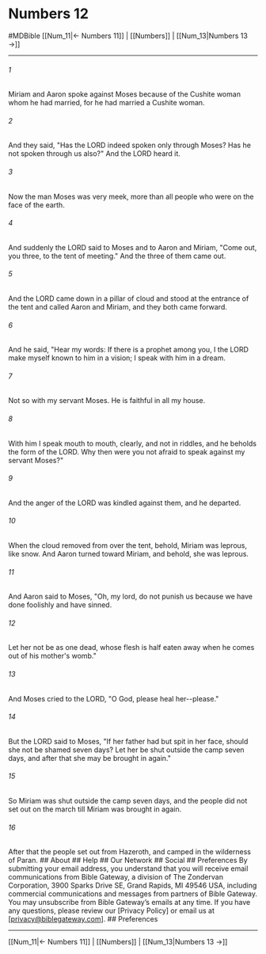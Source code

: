 # Numbers 12
#MDBible
[[Num_11|← Numbers 11]] | [[Numbers]] | [[Num_13|Numbers 13 →]]

***






###### 1 


Miriam and Aaron spoke against Moses because of the Cushite woman whom he had married, for he had married a Cushite woman. 





###### 2 


And they said, "Has the LORD indeed spoken only through Moses? Has he not spoken through us also?" And the LORD heard it. 





###### 3 


Now the man Moses was very meek, more than all people who were on the face of the earth. 





###### 4 


And suddenly the LORD said to Moses and to Aaron and Miriam, "Come out, you three, to the tent of meeting." And the three of them came out. 





###### 5 


And the LORD came down in a pillar of cloud and stood at the entrance of the tent and called Aaron and Miriam, and they both came forward. 





###### 6 


And he said, "Hear my words: If there is a prophet among you, I the LORD make myself known to him in a vision; I speak with him in a dream. 





###### 7 


Not so with my servant Moses. He is faithful in all my house. 





###### 8 


With him I speak mouth to mouth, clearly, and not in riddles, and he beholds the form of the LORD. Why then were you not afraid to speak against my servant Moses?" 





###### 9 


And the anger of the LORD was kindled against them, and he departed. 





###### 10 


When the cloud removed from over the tent, behold, Miriam was leprous, like snow. And Aaron turned toward Miriam, and behold, she was leprous. 





###### 11 


And Aaron said to Moses, "Oh, my lord, do not punish us because we have done foolishly and have sinned. 





###### 12 


Let her not be as one dead, whose flesh is half eaten away when he comes out of his mother's womb." 





###### 13 


And Moses cried to the LORD, "O God, please heal her--please." 





###### 14 


But the LORD said to Moses, "If her father had but spit in her face, should she not be shamed seven days? Let her be shut outside the camp seven days, and after that she may be brought in again." 





###### 15 


So Miriam was shut outside the camp seven days, and the people did not set out on the march till Miriam was brought in again. 





###### 16 


After that the people set out from Hazeroth, and camped in the wilderness of Paran. ## About ## Help ## Our Network ## Social ## Preferences By submitting your email address, you understand that you will receive email communications from Bible Gateway, a division of The Zondervan Corporation, 3900 Sparks Drive SE, Grand Rapids, MI 49546 USA, including commercial communications and messages from partners of Bible Gateway. You may unsubscribe from Bible Gateway&rsquo;s emails at any time. If you have any questions, please review our [Privacy Policy] or email us at [privacy@biblegateway.com]. ## Preferences

***

[[Num_11|← Numbers 11]] | [[Numbers]] | [[Num_13|Numbers 13 →]]
